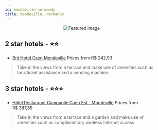 ```yaml
---
id: mondeville-normandy
title: Mondeville, Normandy
---
```


<center><img src="https://i.travelapi.com/hotels/2000000/1170000/1169900/1169872/3bee99fe_z.jpg" alt="Featured Image" /></center>


##  2 star hotels - ⭐️⭐️

-    [Brit Hotel Caen Mondeville](https://us.hurb.com/hotels/mondeville/brit-hotel-caen-mondeville-JNP-JP047155?cmp=18055) Prices from R$ 242,93
   > Take in the views from a terrace and make use of amenities such as tour/ticket assistance and a vending machine.

##  3 star hotels - ⭐️⭐️⭐️

-    [Hôtel Restaurant Campanile Caen Est - Mondeville](https://us.hurb.com/hotels/mondeville/hotel-restaurant-campanile-caen-est-mondeville-JNP-JP402456?cmp=18055) Prices from R$ 387,59
   > Take in the views from a terrace and a garden and make use of amenities such as complimentary wireless Internet access.
